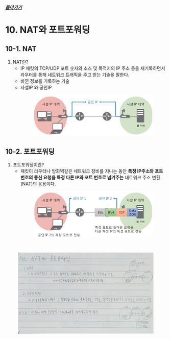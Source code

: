 ##### [돌아가기](./README.md)
# 10. NAT와 포트포워딩

## 10-1. NAT
1. NAT란?
    - IP 패킷의 TCP/UDP 포트 숫자와 소스 및 목적지의 IP 주소 등을 재기록하면서 라우터를 통해 네트워크 트래픽을 주고 받는 기술을 말한다.
    - 바뀐 정보를 기록하는 기술
    - 사설IP 와 공인IP<br>
        <figure>
        <img src="./imgsrc/NAT.png" width="400">
        </figure>

## 10-2. 포트포워딩
1. 포트포워딩이란?
    - 패킷이 라우터나 방화벽같은 네트워크 장비를 지나는 동안 **특정 IP주소와 포트 번호의 통신 요청을 특정 다른 IP와 포트 번호로 넘겨주는** 네트워크 주소 변환(NAT)의 응용이다.<br>
        <figure>
        <img src="./imgsrc/Portforwarding.PNG" width="400">
        </figure>




<br>

<figure>
<img src="./imgsrc/10_NAT.png" width="600">
</figure>